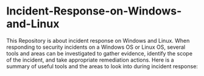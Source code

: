 # Incident-Response-on-Windows-and-Linux
This Repository is about incident response on Windows and Linux. 
When responding to security incidents on a Windows OS or Linux OS, several tools and areas can be investigated to gather evidence, identify the scope of the incident, and take appropriate remediation actions. Here is a summary of useful tools and the areas to look into during incident response:

